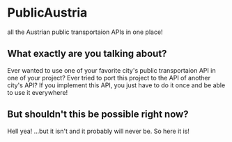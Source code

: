 # PublicAustria
all the Austrian public transportaion APIs in one place!

## What exactly are you talking about?
Ever wanted to use one of your favorite city's public transportaion API in one of your project?
Ever tried to port this project to the API of another city's API?
If you implement this API, you just have to do it once and be able to use it everywhere!

## But shouldn't this be possible right now?
Hell yea! ...but it isn't and it probably will never be.
So here it is!
